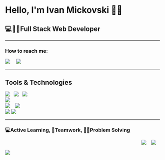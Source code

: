 <h1>Hello, I'm Ivan Mickovski 🙋‍♂️</h1>
<h2>💻👨‍💻Full Stack Web Developer</h2>
<hr>

<h3>How to reach me:</h3>

<a href="https://www.linkedin.com/in/imickovski/"><img src="https://img.shields.io/badge/linkedin-%230077B5.svg?&style=for-the-badge&logo=linkedin&logoColor=white" /></a>&nbsp;&nbsp;&nbsp;&nbsp;
<a href="mailto:ivan_mickovski@hotmail.com?subject=Olá%20Stefany"><img src="https://img.shields.io/badge/gmail-%23D14836.svg?&style=for-the-badge&logo=gmail&logoColor=white" /></a>&nbsp;&nbsp;&nbsp;&nbsp;
<hr>

<h2>Tools & Technologies</h2>
<p>
   <img src="https://img.shields.io/badge/javascript%20-%23F7DF1E.svg?&style=for-the-badge&logo=javascript&logoColor=white" />&nbsp;&nbsp;
   <img src="https://img.shields.io/badge/html5%20-%23e34f26.svg?&style=for-the-badge&logo=html5&logoColor=white" />&nbsp;&nbsp;
   <img src="https://img.shields.io/badge/css3%20-%231572B6.svg?&style=for-the-badge&logo=css3&logoColor=white" />&nbsp;&nbsp;
   <br>
   <img src="https://img.shields.io/badge/react%20-%2361DAFB.svg?&style=for-the-badge&logo=react&logoColor=white" />&nbsp;&nbsp;&nbsp;
   <br>
   <img src="https://img.shields.io/badge/node.js%20-%23339933.svg?&style=for-the-badge&logo=node.js&logoColor=white" />&nbsp;&nbsp;&nbsp;
   <img src="https://img.shields.io/badge/-MongoDB-black?style=flat-square&logo=mongodb&link=https://github.com/imickovski">
   <br>
   <img src="https://img.shields.io/badge/-Git-black?style=flat-square&logo=git&link=https://github.com/imickovski">
   <img src="https://img.shields.io/badge/-GitHub-181717?style=flat-square&logo=github&link=https://github.com/imickovski">
</p> 

<hr>

<h3>💻Active Learning, 🤝Teamwork, 👨‍💻Problem Solving</h3> 

 <p align='right'>
   <a href="https://medium.com/@ivan_mickovski"><img src="https://img.shields.io/badge/medium-%2312100E.svg?&style=for-the-badge&logo=medium&logoColor=white" /></a>&nbsp;&nbsp;&nbsp;
   <a href="https://developer.spotify.com/?_gl=1*1r7r86z*_gcl_aw*R0NMLjE1OTQ1NDY0MTUuQ2owS0NRanc2YXI0QlJEbkFSSXNBSVRHemxCNmJYLU83WVJJZkxjejZmWlJVUU5ZQ3JhVllHaWhGb190RHFpbHhfdGQzV2d0OWdxblE0VWFBby1zRUFMd193Y0I.*_gcl_dc*R0NMLjE1OTQ1NDY0MTUuQ2owS0NRanc2YXI0QlJEbkFSSXNBSVRHemxCNmJYLU83WVJJZkxjejZmWlJVUU5ZQ3JhVllHaWhGb190RHFpbHhfdGQzV2d0OWdxblE0VWFBby1zRUFMd193Y0I.&_ga=2.248713351.1639394264.1594546416-323639461.1585437038&_gac=1.213768678.1594546416.Cj0KCQjw6ar4BRDnARIsAITGzlB6bX-O7YRIfLcz6fZRUQNYCraVYGihFo_tDqilx_td3Wgt9gqnQ4UaAo-sEALw_wcB"><img src="https://img.shields.io/badge/spotify-%231ED760.svg?&style=for-the-badge&logo=spotify&logoColor=white" /></a>&nbsp;&nbsp;&nbsp;
 </p>

 <p align='left'>
   <a href="#"><img src="https://visitor-badge.glitch.me/badge?page_id=imickovski.imickovski"></a>
 </p>